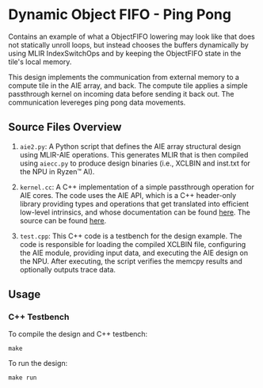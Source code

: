 <!---//===- README.md -----------------------------------------*- Markdown -*-===//
//
// This file is licensed under the Apache License v2.0 with LLVM Exceptions.
// See https://llvm.org/LICENSE.txt for license information.
// SPDX-License-Identifier: Apache-2.0 WITH LLVM-exception
//
// Copyright (C) 2024, Advanced Micro Devices, Inc.
// 
//===----------------------------------------------------------------------===//-->

# Dynamic Object FIFO - Ping Pong

Contains an example of what a ObjectFIFO lowering may look like that does not statically unroll loops, but instead chooses the buffers dynamically by using MLIR IndexSwitchOps and by keeping the ObjectFIFO state in the tile's local memory.

This design implements the communication from external memory to a compute tile in the AIE array, and back. The compute tile applies a simple passthrough kernel on incoming data before sending it back out. The communication levereges ping pong data movements.

## Source Files Overview

1. `aie2.py`: A Python script that defines the AIE array structural design using MLIR-AIE operations. This generates MLIR that is then compiled using `aiecc.py` to produce design binaries (i.e., XCLBIN and inst.txt for the NPU in Ryzen™ AI).

2. `kernel.cc`: A C++ implementation of a simple passthrough operation for AIE cores. The code uses the AIE API, which is a C++ header-only library providing types and operations that get translated into efficient low-level intrinsics, and whose documentation can be found [here](https://www.xilinx.com/htmldocs/xilinx2023_2/aiengine_api/aie_api/doc/index.html). The source can be found [here](../../../aie_kernels/aie2/add.cc).

3. `test.cpp`: This C++ code is a testbench for the design example. The code is responsible for loading the compiled XCLBIN file, configuring the AIE module, providing input data, and executing the AIE design on the NPU. After executing, the script verifies the memcpy results and optionally outputs trace data.


## Usage

### C++ Testbench

To compile the design and C++ testbench:

```
make
```

To run the design:

```
make run
```
